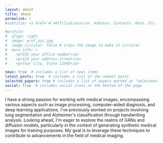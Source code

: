 ```yaml
---
layout: about
title: about
permalink: /
#subtitle: <a href='#'>Affiliations</a>. Address. Contacts. Moto. Etc.

#profile:
#  align: right
#  image: prof_pic.jpg
#  image_circular: false # crops the image to make it circular
#  more_info: >
#    <p>555 your office number</p>
#    <p>123 your address street</p>
#    <p>Your City, State 12345</p>

news: true  # includes a list of news items
latest_posts: true  # includes a list of the newest posts
selected_papers: true # includes a list of papers marked as "selected={true}"
social: true  # includes social icons at the bottom of the page
---
```

I have a strong passion for working with medical images, encompassing various aspects such as image processing, computer-aided diagnosis, and deep learning applications. I've previously worked on projects involving lung segmentation and Alzheimer's classification through handwriting analysis. Looking ahead, I'm eager to explore the realms of GANs and diffusion models, particularly in the context of generating synthetic medical images for training purposes. My goal is to leverage these techniques to contribute to advancements in the field of medical imaging.